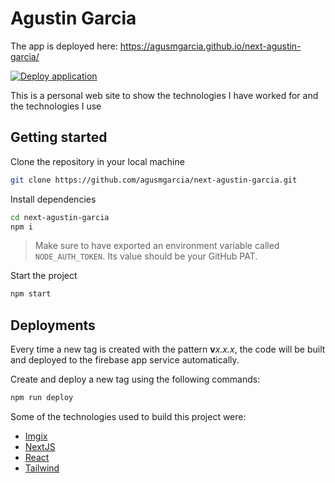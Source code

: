# Agustin Garcia

The app is deployed here: <https://agusmgarcia.github.io/next-agustin-garcia/>

[![Deploy application](https://github.com/agusmgarcia/next-agustin-garcia/actions/workflows/deploy-app.yml/badge.svg)](https://github.com/agusmgarcia/next-agustin-garcia/actions/workflows/deploy-app.yml)

This is a personal web site to show the technologies I have worked for and the technologies I use

## Getting started

Clone the repository in your local machine

```bash
git clone https://github.com/agusmgarcia/next-agustin-garcia.git
```

Install dependencies

```bash
cd next-agustin-garcia
npm i
```

> Make sure to have exported an environment variable called `NODE_AUTH_TOKEN`. Its value should be your GitHub PAT.

Start the project

```bash
npm start
```

## Deployments

Every time a new tag is created with the pattern **v**_x.x.x_, the code will be built and deployed to the firebase app service automatically.

Create and deploy a new tag using the following commands:

```bash
npm run deploy
```

Some of the technologies used to build this project were:

- [Imgix](https://imgix.com/)
- [NextJS](https://nextjs.org/)
- [React](https://reactjs.org/)
- [Tailwind](https://tailwindcss.com)
